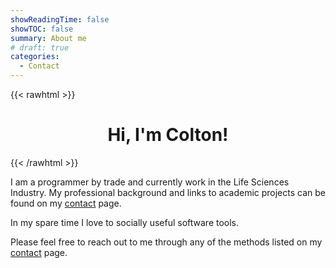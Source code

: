 ```yaml
---
showReadingTime: false
showTOC: false
summary: About me
# draft: true
categories:
  - Contact
---
```


{{< rawhtml >}}

<center>
<div style="text-align: center;">
    <h1> Hi, I'm Colton! </h1>
</div>
</center>
{{< /rawhtml >}}

I am a programmer by trade and currently work in the Life Sciences Industry. My professional background and links to academic projects can be found on my [contact](/contact) page.

In my spare time I love to socially useful software tools. 

Please feel free to reach out to me through any of the methods listed on my [ contact](/contact) page.
